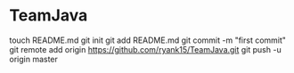 TeamJava
========
touch README.md
git init
git add README.md
git commit -m "first commit"
git remote add origin https://github.com/ryank15/TeamJava.git
git push -u origin master
